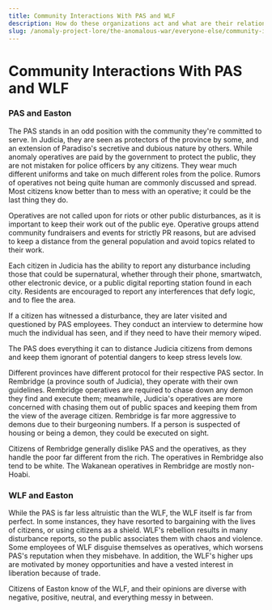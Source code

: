 ```yaml
---
title: Community Interactions With PAS and WLF
description: How do these organizations act and what are their relations to the community.
slug: /anomaly-project-lore/the-anomalous-war/everyone-else/community-interactions-with-PAS-and-WLF
---
```



# Community Interactions With PAS and WLF

### PAS and Easton

The PAS stands in an odd position with the community they're committed to serve. In Judicia, they are seen as protectors of the province by some, and an extension of Paradiso's secretive and dubious nature by others. While anomaly operatives are paid by the government to protect the public, they are not mistaken for police officers by any citizens. They wear much different uniforms and take on much different roles from the police. Rumors of operatives not being quite human are commonly discussed and spread. Most citizens know better than to mess with an operative; it could be the last thing they do.

Operatives are not called upon for riots or other public disturbances, as it is important to keep their work out of the public eye. Operative groups attend community fundraisers and events for strictly PR reasons, but are advised to keep a distance from the general population and avoid topics related to their work.

Each citizen in Judicia has the ability to report any disturbance including those that could be supernatural, whether through their phone, smartwatch, other electronic device, or a public digital reporting station found in each city. Residents are encouraged to report any interferences that defy logic, and to flee the area.

If a citizen has witnessed a disturbance, they are later visited and questioned by PAS employees. They conduct an interview to determine how much the individual has seen, and if they need to have their memory wiped.

The PAS does everything it can to distance Judicia citizens from demons and keep them ignorant of potential dangers to keep stress levels low.

Different provinces have different protocol for their respective PAS sector. In Rembridge (a province south of Judicia), they operate with their own guidelines. Rembridge operatives are required to chase down any demon they find and execute them; meanwhile, Judicia's operatives are more concerned with chasing them out of public spaces and keeping them from the view of the average citizen. Rembridge is far more aggressive to demons due to their burgeoning numbers. If a person is suspected of housing or being a demon, they could be executed on sight.

Citizens of Rembridge generally dislike PAS and the operatives, as they handle the poor far different from the rich. The operatives in Rembridge also tend to be white. The Wakanean operatives in Rembridge are mostly non-Hoabi.

### WLF and Easton

While the PAS is far less altruistic than the WLF, the WLF itself is far from perfect. In some instances, they have resorted to bargaining with the lives of citizens, or using citizens as a shield. WLF's rebellion results in many disturbance reports, so the public associates them with chaos and violence. Some employees of WLF disguise themselves as operatives, which worsens PAS's reputation when they misbehave. In addition, the WLF's higher ups are motivated by money opportunities and have a vested interest in liberation because of trade.

Citizens of Easton know of the WLF, and their opinions are diverse with negative, positive, neutral, and everything messy in between.
